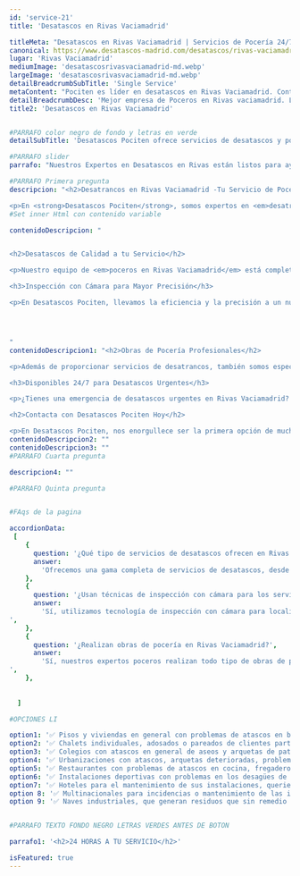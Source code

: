 ```yaml
---
id: 'service-21'
title: 'Desatascos en Rivas Vaciamadrid'

titleMeta: "Desatascos en Rivas Vaciamadrid | Servicios de Pocería 24/7"
canonical: https://www.desatascos-madrid.com/desatascos/rivas-vaciamadrid
lugar: 'Rivas Vaciamadrid'
mediumImage: 'desatascosrivasvaciamadrid-md.webp'
largeImage: 'desatascosrivasvaciamadrid-md.webp'
detailBreadcrumbSubTitle: 'Single Service'
metaContent: "Pociten es líder en desatascos en Rivas Vaciamadrid. Contamos con inspección con cámara de última generación para ofrecer el mejor servicio.☎️ 647 376 782"
detailBreadcrumbDesc: 'Mejor empresa de Poceros en Rivas vaciamadrid. Llámanos y compruébalo'
title2: 'Desatascos en Rivas Vaciamadrid'


#PARRAFO color negro de fondo y letras en verde
detailSubTitle: 'Desatascos Pociten ofrece servicios de desatascos y pocería 24/7 en Rivas Vaciamadrid. Con nuestro equipo de expertos y tecnología de inspección con cámara, estamos preparados para cualquier emergencia.'

#PARRAFO slider
parrafo: "Nuestros Expertos en Desatascos en Rivas están listos para ayudarte"

#PARRAFO Primera pregunta
descripcion: "<h2>Desatrancos en Rivas Vaciamadrid -Tu Servicio de Pocería de Confianza</h2>

<p>En <strong>Desatascos Pociten</strong>, somos expertos en <em>desatrancos en Rivas Vaciamadrid</em>. Con un servicio disponible <strong>24 horas al día</strong>, nuestros profesionales están preparados para responder a todas tus necesidades de desatascos urgentes en Rivas Vaciamadrid, sin importar la hora ni el día.</p>"
#Set inner Html con contenido variable

contenidoDescripcion: "


<h2>Desatascos de Calidad a tu Servicio</h2>

<p>Nuestro equipo de <em>poceros en Rivas Vaciamadrid</em> está completamente equipado con las últimas tecnologías para desatrancar tuberías, desagües, alcantarillas y más. No importa cuán grande o pequeño sea el problema, estamos preparados para solucionarlo.</p>

<h3>Inspección con Cámara para Mayor Precisión</h3>

<p>En Desatascos Pociten, llevamos la eficiencia y la precisión a un nuevo nivel con nuestra inspección con cámara en Rivas Vaciamadrid. Usando cámaras de alta resolución, nuestros expertos pueden identificar y resolver problemas de atascos con precisión, evitando excavaciones innecesarias y costosas.</p>




"
contenidoDescripcion1: "<h2>Obras de Pocería Profesionales</h2>

<p>Además de proporcionar servicios de desatrancos, también somos especialistas en <em>obras de pocería en Rivas Vaciamadrid</em>. Ya sea que necesites nuevas instalaciones o reparaciones, nuestro equipo tiene la experiencia y las habilidades necesarias para hacer el trabajo de manera efectiva y eficiente.</p>

<h3>Disponibles 24/7 para Desatascos Urgentes</h3>

<p>¿Tienes una emergencia de desatascos urgentes en Rivas Vaciamadrid? No te preocupes. Nuestro servicio de <a href='https://www.desatascos-madrid.com/services/desatascos-24-horas'>desatascos 24 horas</a> en Rivas Vaciamadrid está aquí para ayudarte. Sin importar la hora, puedes contar con Desatascos Pociten para proporcionarte una solución rápida y efectiva.</p>

<h2>Contacta con Desatascos Pociten Hoy</h2>

<p>En Desatascos Pociten, nos enorgullece ser la primera opción de muchos hogares y empresas en Rivas Vaciamadrid para sus necesidades de desatascos y pocería. Contáctanos hoy mismo y descubre por qué somos los mejores en lo que hacemos.</p>"
contenidoDescripcion2: ""
contenidoDescripcion3: ""
#PARRAFO Cuarta pregunta

descripcion4: ""

#PARRAFO Quinta pregunta


#FAqs de la pagina

accordionData:
 [
    {
      question: '¿Qué tipo de servicios de desatascos ofrecen en Rivas Vaciamadrid?',
      answer:
        'Ofrecemos una gama completa de servicios de desatascos, desde desatrancos de tuberías y alcantarillado hasta limpieza de pozos. También ofrecemos servicios de emergencia disponibles las 24 horas del día.',
    },
    {
      question: '¿Usan técnicas de inspección con cámara para los servicios de desatascos?',
      answer:
        'Sí, utilizamos tecnología de inspección con cámara para localizar atascos y problemas en las tuberías. Esto nos permite brindar un servicio más preciso y eficiente.
',
    },
    {
      question: '¿Realizan obras de pocería en Rivas Vaciamadrid?',
      answer:
        'Sí, nuestros expertos poceros realizan todo tipo de obras de pocería, desde instalaciones nuevas hasta reparaciones y mantenimiento.
',
    },
     
  
  ]

#OPCIONES LI

option1: '✅ Pisos y viviendas en general con problemas de atascos en bañeras, fregaderos o inodoros.'
option2: '✅ Chalets individuales, adosados o pareados de clientes particulares en general con problemas de atascos en arquetas de hojas o tierra. '
option3: '✅ Colegios con atascos en general de aseos y arquetas de patios.'
option4: '✅ Urbanizaciones con atascos, arquetas deterioradas, problemas de tuberías o bajantes.'
option5: '✅ Restaurantes con problemas de atascos en cocina, fregaderos o en los aseos de los clientes.'
option6: '✅ Instalaciones deportivas con problemas en los desagües de las piscina o vaciado de arquetas en los vestuarios.'
option7: '✅ Hoteles para el mantenimiento de sus instalaciones, queriendo dar siempre el mejor servicio a sus huéspedes.'
option 8: '✅ Multinacionales para incidencias o mantenimiento de las instalaciones distribuidas en sus oficinas.'
option 9: '✅ Naves industriales, que generan residuos que sin remedio se acumulan en sus arquetas produciendo atrancos.'


#PARRAFO TEXTO FONDO NEGRO LETRAS VERDES ANTES DE BOTON

parrafo1: '<h2>24 HORAS A TU SERVICIO</h2>'

isFeatured: true
---
```

